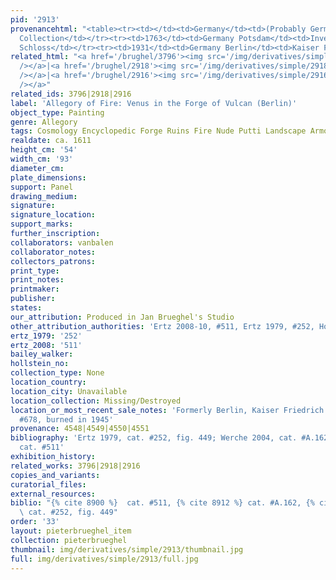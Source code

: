 ```yaml
---
pid: '2913'
provenancehtml: "<table><tr><td></td><td>Germany</td><td>(Probably Germany) Eichel
  Collection</td></tr><tr><td>1763</td><td>Germany Potsdam</td><td>Inventory of Neue
  Schloss</td></tr><tr><td>1931</td><td>Germany Berlin</td><td>Kaiser Friedrich Museum</td></tr><tr><td>1945</td><td></td><td>Destroyed</td></tr></table>"
related_html: "<a href='/brughel/3796'><img src='/img/derivatives/simple/3796/thumbnail.jpg'
  /></a>|<a href='/brughel/2918'><img src='/img/derivatives/simple/2918/thumbnail.jpg'
  /></a>|<a href='/brughel/2916'><img src='/img/derivatives/simple/2916/thumbnail.jpg'
  /></a>"
related_ids: 3796|2918|2916
label: 'Allegory of Fire: Venus in the Forge of Vulcan (Berlin)'
object_type: Painting
genre: Allegory
tags: Cosmology Encyclopedic Forge Ruins Fire Nude Putti Landscape Armor
realdate: ca. 1611
height_cm: '54'
width_cm: '93'
diameter_cm:
plate_dimensions:
support: Panel
drawing_medium:
signature:
signature_location:
support_marks:
further_inscription:
collaborators: vanbalen
collaborator_notes:
collectors_patrons:
print_type:
print_notes:
printmaker:
publisher:
states:
our_attribution: Produced in Jan Brueghel's Studio
other_attribution_authorities: 'Ertz 2008-10, #511, Ertz 1979, #252, Honig database'
ertz_1979: '252'
ertz_2008: '511'
bailey_walker:
hollstein_no:
collection_type: None
location_country:
location_city: Unavailable
location_collection: Missing/Destroyed
location_or_most_recent_sale_notes: 'Formerly Berlin, Kaiser Friedrich Museum, inv.
  #678, burned in 1945'
provenance: 4548|4549|4550|4551
bibliography: 'Ertz 1979, cat. #252, fig. 449; Werche 2004, cat. #A.162; Ertz 2008-10,
  cat. #511'
exhibition_history:
related_works: 3796|2918|2916
copies_and_variants:
curatorial_files:
external_resources:
biblio: "{% cite 8900 %}  cat. #511, {% cite 8912 %} cat. #A.162, {% cite 9004 %}
  \ cat. #252, fig. 449"
order: '33'
layout: pieterbrueghel_item
collection: pieterbrueghel
thumbnail: img/derivatives/simple/2913/thumbnail.jpg
full: img/derivatives/simple/2913/full.jpg
---
```

